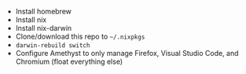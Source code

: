 - Install homebrew
- Install nix
- Install nix-darwin
- Clone/download this repo to `~/.nixpkgs`
- `darwin-rebuild switch`
- Configure Amethyst to only manage Firefox, Visual Studio Code, and Chromium (float everything else)
